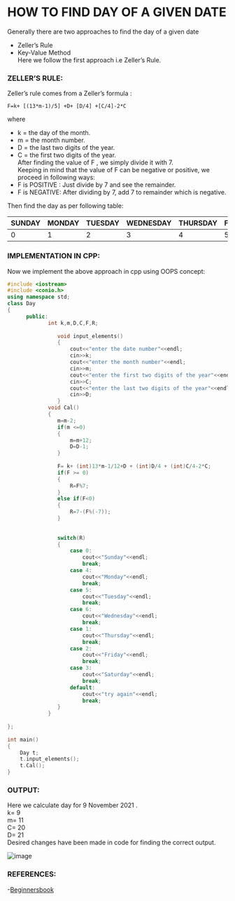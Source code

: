 # HOW TO FIND DAY OF A GIVEN DATE   
Generally there are two approaches to find the day of a given date    
- Zeller’s Rule   
- Key-Value Method  
Here we follow the first approach i.e Zeller’s Rule.  
###  ZELLER’S RULE:  
Zeller’s rule comes from a Zeller’s formula :  
``` 
F=k+ [(13*m-1)/5] +D+ [D/4] +[C/4]-2*C  
```
where  
- k   =    the day of the month.  
- m  =   the month number.  
- D  =  the last two digits of the year.  
- C   =  the first two digits of the year.    
After finding the value of F , we simply divide it with 7.    
Keeping in mind that the value of F can be negative or positive, we proceed in following ways:    
- F is POSITIVE : Just divide by 7 and see the remainder.  
- F is NEGATIVE: After dividing by 7, add 7 to remainder which is negative.       

Then find the day as per following table:   

| SUNDAY |	MONDAY | TUESDAY |	WEDNESDAY |	THURSDAY |	FRIDAY |	SATURDAY |      
| ------ | ------- | ------- | ---------- | -------- | ------- | --------- |   
| 0	     | 1       | 2	     | 3	        | 4        | 5       |	6        |   

### IMPLEMENTATION IN CPP:  

Now we implement the above approach in cpp using OOPS concept:   

```cpp
#include <iostream>
#include <conio.h>
using namespace std;
class Day
{
      public:
             int k,m,D,C,F,R;
             
                void input_elements()
                {
                    cout<<"enter the date number"<<endl;
                    cin>>k;
                    cout<<"enter the month number"<<endl;
                    cin>>m;
                    cout<<"enter the first two digits of the year"<<endl;
                    cin>>C;
                    cout<<"enter the last two digits of the year"<<endl;
                    cin>>D;
                }
             void Cal()
             {
                m=m-2;
                if(m <=0)
                {
                    m=m+12;
                    D=D-1;
                }
                     
                F= k+ (int)13*m-1/12+D + (int)D/4 + (int)C/4-2*C;
                if(F >= 0)
                {
                    R=F%7;
                }
                else if(F<0)
                {
                    R=7-(F%(-7));
                }
                    
                          
                switch(R)
                {
                    case 0:
                        cout<<"Sunday"<<endl;
                        break;
                    case 4:
                        cout<<"Monday"<<endl;
                        break;
                    case 5:
                        cout<<"Tuesday"<<endl;
                        break;
                    case 6:
                        cout<<"Wednesday"<<endl;
                        break;
                    case 1:
                        cout<<"Thursday"<<endl;
                        break;
                    case 2:
                        cout<<"Friday"<<endl;
                        break;
                    case 3:
                        cout<<"Saturday"<<endl;
                        break;
                    default:
                        cout<<"try again"<<endl;
                        break;
                }
             }
             
};
      
int main()
{
    Day t;
    t.input_elements();
    t.Cal();
}
 ```  
### OUTPUT:  
Here we calculate day for 9 November 2021 .    
k= 9  
m= 11  
C= 20  
D= 21  
Desired changes have been made in code for finding the correct output.  

 ![image](https://user-images.githubusercontent.com/77229404/143466278-57fe1b53-f6c9-45b1-bad1-652603d40e6b.png)

### REFERENCES:
-[Beginnersbook](https://beginnersbook.com/2013/04/calculating-day-given-date/)
